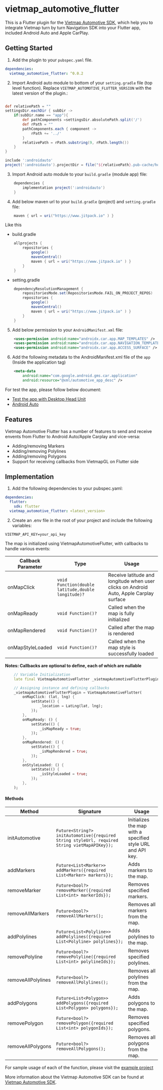 # vietmap_automotive_flutter

This is a Flutter plugin for the [Vietmap Automotive SDK](https://maps.vietmap.vn/), which help you to integrate Vietmap turn by turn Navigation SDK into your Flutter app, included Android Auto and Apple CarPlay.

## Getting Started

1. Add the plugin to your `pubspec.yaml` file. 

```yaml
dependencies:
  vietmap_automotive_flutter: ^0.0.2
```

2. Import Android auto module to bottom of your `setting.gradle` file (top level function).
Replace `VIETMAP_AUTOMOTIVE_FLUTTER_VERSION` with the latest version of the plugin.:
```gradle

def relativePath = ""
settingsDir.eachDir { subDir ->
    if(subDir.name == "app"){
        def pathComponents =settingsDir.absolutePath.split('/')
        def rPath = ""
        pathComponents.each { component ->
            rPath += '../'
        }
        relativePath = rPath.substring(9, rPath.length())
    }
}

include ':androidauto'
project(':androidauto').projectDir = file("${relativePath}.pub-cache/hosted/pub.dev/vietmap_automotive_flutter-VIETMAP_AUTOMOTIVE_FLUTTER_VERSION/android/androidauto")
```
3. Import Android auto module to your `build.gradle` (module app) file:
```gradle
    dependencies {
        implementation project(':androidauto')
    }
```
4. Add below maven url to your `build.gradle` (project) and `setting.gradle` file:
```gradle
    maven { url = uri("https://www.jitpack.io" ) }
```


Like this 
- build.gradle
```gradle
    allprojects {
        repositories {
            google()
            mavenCentral()
            maven { url = uri("https://www.jitpack.io" ) }
        }
    }
```
- setting.gradle
```gradle
    dependencyResolutionManagement {
        repositoriesMode.set(RepositoriesMode.FAIL_ON_PROJECT_REPOS)
        repositories {
            google()
            mavenCentral()
            maven { url = uri("https://www.jitpack.io" ) }
        }
    }
```

5. Add below permission to your `AndroidManifest.xml` file:
```xml
    <uses-permission android:name="androidx.car.app.MAP_TEMPLATES" />
    <uses-permission android:name="androidx.car.app.NAVIGATION_TEMPLATES" />
    <uses-permission android:name="androidx.car.app.ACCESS_SURFACE" />
```

6. Add the following metadata to the AndroidManifest.xml file of the `app` (Inside the application tag)

```xml
    <meta-data
        android:name="com.google.android.gms.car.application"
        android:resource="@xml/automotive_app_desc" />
```

For test the app, please follow below document:
- [Test the app with Desktop Head Unit](https://github.com/vietmap-company/vietmap-android-auto/tree/main?tab=readme-ov-file#test-the-app)
- [Android Auto](https://developer.android.com/training/cars/testing)

## Features

Vietmap Automotive Flutter has a number of features to send and receive envents from Flutter to Android Auto/Apple Carplay and vice-versa:
- Adding/removing Markers
- Adding/removing Polylines
- Adding/removing Polygons
- Support for receiving callbacks from VietmapGL on Flutter side

## Implementation
1. Add the following dependencies to your pubspec.yaml:

``` yaml
dependencies:
  flutter:
    sdk: flutter
  vietmap_automotive_flutter: <latest_version>
```

2. Create an .env file in the root of your project and include the following variables:

```
VIETMAP_API_KEY=your_api_key
```

The map is initialized using VietmapAutomotiveFlutter, with callbacks to handle various events:

| Callback Parameter | Type | Usage |
| ------------------ | ---- | ----------- |
| onMapClick | `void Function(double latitude,double longitude)?` | Receive latitude and longitude when user clicks on Android Auto, Apple Carplay surface |
| onMapReady | `void Function()?` | Called when the map is fully initialized |
| onMapRendered | `void Function()?` | Called after the map is rendered |
| onMapStyleLoaded | `void Function()?` | Called when the map style is successfully loaded |

**Notes: Callbacks are optional to define, each of which are nullable**

``` dart
    // Variable Initialization
    late final VietmapAutomotiveFlutter _vietmapAutomotiveFlutterPlugin;
```
``` dart
    // Assigning instance and defining callbacks
    _vietmapAutomotiveFlutterPlugin = VietmapAutomotiveFlutter(
        onMapClick: (lat, lng) {
            setState(() {
                _location = LatLng(lat, lng);
            });
        },
        onMapReady: () {
            setState(() {
                _isMapReady = true;
            });
        },
        onMapRendered: () {
            setState(() {
                _isMapRendered = true;
            });
        },
        onStyleLoaded: () {
            setState(() {
                _isStyleLoaded = true;
            });
        },
    );
```

#### Methods

| **Method** | **Signature** | **Usage** |
| ---------- | ------------- | --------- |
| initAutomotive | `Future<String?> initAutomotive({required String styleUrl, required String vietMapAPIKey});` | Initializes the map with a specified style URL and API key. |
| addMarkers | `Future<List<Marker>> addMarkers({required List<Marker> markers});` | Adds markers to the map. |
| removeMarker | `Future<bool?> removeMarker({required List<int> markerIds});`| Removes specified markers.|
| removeAllMarkers | `Future<bool?> removeAllMarkers();` | Removes all markers from the map.                           |
| addPolylines | `Future<List<Polyline>> addPolylines({required List<Polyline> polylines});` | Adds polylines to the map. |
| removePolyline | `Future<bool?> removePolyline({required List<int> polylineIds});` | Removes specified polylines. |
| removeAllPolylines | `Future<bool?> removeAllPolylines();` | Removes all polylines from the map. |
| addPolygons | `Future<List<Polygon>> addPolygons({required List<Polygon> polygons});` | Adds polygons to the map. |
| removePolygon | `Future<bool?> removePolygon({required List<int> polygonIds});` | Removes specified polygons. |
| removeAllPolygons | `Future<bool?> removeAllPolygons();` | Removes all polygons from the map. |

For sample usage of each of the function, please visit the [example project](./example/lib/main.dart) 

More information about the Vietmap Automotive SDK can be found at [Vietmap Automotive SDK](https://maps.vietmap.vn/).

<!-- cp -R ~/.pub-cache/hosted/pub.dev/vietmap_automotive_flutter-0.0.1/android/androidauto ./android -->